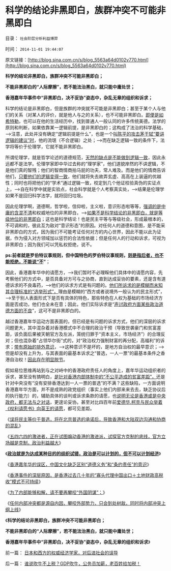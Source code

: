 # 科学的结论非黑即白，族群冲突不可能非黑即白

目录： `社会阶层分析利益博羿` 

时间： `2014-11-01 19:44:07` 

原文链接：[http://blog.sina.com.cn/s/blog_5563a64d0102v770.html](http://blog.sina.com.cn/s/blog_5563a64d0102v770.html)

**科学的结论非黑即白，族群冲突不可能非黑即白；**

**不能非黑即白的“人际摩擦”，若不能法治黑白，就只能中庸处世；**

**香港嘉年华事件中“非黑即白，决不妥协”姿态中，杂乱无章的组织和诉求；**



科学的结论是非黑即白，但是族群的冲突就不可能是非黑即白；甚至于某个人与他们的关系（对某人的评价，就是他人与之的关系），也不可能非黑即白。[即便是如希特勒](../../../2011/12/3/希特勒曾是一个好孩子,好士兵.md)，也可以在他的生活经历中，找到普通人一般认同的许多传统美德。法学的原则和判断，如果依靠某一逻辑前提，是非黑即白的；这构成了法治的科学基础，——>注意，此处并没有确定“逻辑前提是什么”，也是一个[叫陈平的攻击茅于轼“要讲逻辑的建议”时](http://blog.sina.com.cn/s/blog_4a405fd90102epiy.html)，他的流氓（不合逻辑）之处；——>而在缺乏逻辑一致的条件下，法学将等价于伦理学，它就不能非黑即白。

所谓伦理学，就是哲学论述的道德规范，[天然的缺点是不能做到逻辑一致](../../../2014/9/23/逻辑悖反定理，简单地判定“几乎全部社会学，都是伪科学”.md)，因此永远都不是法学。伦理学家即中华过去称的“理学家”，他们道貌岸然的不讲逻辑，不是他们真的智残；他们的智商情商拍马屁的功夫，常人难及。而是他们的情商告诉他们，[只要他们的逻辑变得一致](../../../2014/9/17/缺乏逻辑一致的经济学与极权主义如此接近！.md)，他们就将失去故弄玄虚、高高在上装逼的优越性；同时也将把他们的“学术”通过逻辑一致，校定到几个他证校验真伪的实证点上，——>自在科学中就是实验点，社会科学就是个人考察真实处，——>结果是伦理学如果不是回归科学法学，就将回归垃圾。

因此伦理学啊，道德啊，哲学啦，信仰啦，主义啦，意识形态啦等等，[强调的是中庸的含混不清](../../../2009/8/24/中庸枉法,惩善扬恶,坏事做尽.md)和权威地位的非黑即白，——>[如果不是科学结论的非黑即白，就是等级地位的非黑即白](../../../2011/1/22/非黑即白的科学和中庸的意识形态.md)；这也是科学结论！也是民主平等与等级社会，形成最根本的，不可调和的，彼此互为敌对“意识形态”的原因。对任何人的道德和意图，是不能采非黑即白的方式，因为我们不可能考证任何对方的内心世界，因此不能以此为证据，作为侵入对方领域加以惩罚的合法性依据；但是任何人的行动和诉求，可视为非黑即白；因为我们可以凭私权拒绝，说不。

**ps:前者就是罗伯特议事规则，但中国特色的罗伯特议事规则，[则是指后者，也不能拒绝，不能说“不](../../../2014/9/6/《罗伯特议事规则》是左棍的“我非要跟你决斗”的真理吗？.md)”**；

因此，香港嘉年华中的请愿方，——>我们暂时不必理睬他们具体中的请愿内容，先考察他们的方式中，是否具备对方可与之协商，直到达成妥协的要素，还是含有道德诉求的不良毒药，——>他们的诉求方式是有问题的。[他们所诉求的是模糊而未知其合理标准的“选举形式”，](../../../2014/9/6/民主从根本上，不是“公民普选决定国家大事”.md)理由是模糊的“西方或者说境外一般认为的民主形式”，——>至于别人表面形式下是否有具体的特色，那些特色在人权为基础的市场经济方面是否成功，他们也全未在意；因此，他们实际诉求是“[声讨政府方面某些政治道德方面的不良](../../../2014/10/16/中国文化缺乏区别“道德义务”和“条约责任”的意识.md)”，这可不是非黑即白的。

越过香港嘉年华运动方面表面的，但已经是有问题的诉求方式，他们的深层的诉求问题更大，其中混杂着对香港模式中不合理的政治干预（导致世袭豪门和贫富差距，该负面后果被天朝官方及左派，笼统归罪于“资本主义，市场经济”）的合理反对；但也混杂着“占领华尔街”式的，对“政治权力强制财富的再分配，高福利”的诉求；[带有原始的排外意识](../../../2013/2/6/契约必定排外，不排外不成为契约.md)，——>这种意识不是坏的，是地方自治权的最早意识；——>但是却没有上升为，与其表面的最基本诉求之“普选，一人一票”的最基本条件之香港自治权！[因此存在明显脱节](../../../2014/8/10/中央对香港自治并无反感，中国文化对城市自治非常抗拒.md)。

假如易位思维再站到与之对峙中的香港政府责任人的角度上，嘉年华运动组织者的诉求，甚至没有搞明白，[是针对香港内部体制中的“不公平造成的贫富差距”，](../../../2014/10/22/香港事件的深层原因，是香港经济模式不可持续.md)还是针对中央没有“没有安排香港达到一人一票的普选”的不满？这些缺陷，一方面说明香港嘉年华方面，并不是成熟的政党组织（事实上他们内部来来去去，缺乏协议后的执行能力）的，辅助具体的谈判或诉求条款的请愿，也[说明无论是香港或是中央政府，都无法与之对话](../../../2014/9/1/北京伸出普选橄榄枝，炸窝的可能是民混派；.md)，更遑论妥协。甚至对比四百年前[爱德华.柯克与民众举着《权利请愿书》向英王的请愿](../../../2014/1/2/英国“国王至上”被埋葬，司法独立引导的光荣革命.md)，都可见差距。

《[误将民主等价于普选，将在北京普选的承诺后，导致香港和大陆双边沟通和协商的混乱](../../../2014/9/1/北京伸出普选橄榄枝，炸窝的可能是民混派；.md)》

《[五四六四的激进者，正在试图煽动香港的激进派，试探官方克制的底线，官方立场越是克制，政治利益越大](../../../2014/9/7/香港市民应将北京立场的松动，视为善意.md)》

《[**政治就是为达成某种目的的组织试错，政治是可以计划的，但不可以计划经济**](http://darthvad.blog.163.com/blog/static/5339947020149510450267/)》

《[香港嘉年华的误区，中国文化缺乏区别“道德义务”和“条约责任”的意识](../../../2014/10/16/中国文化缺乏区别“道德义务”和“条约责任”的意识.md)》

《[香港事件的深层原因，是香港过去几十年的“寡头代理中国出口＋土地财政高税收”模式不可持续](../../../2014/10/22/香港事件的深层原因，是香港经济模式不可持续.md)》

《[为了内部能够和解，请不要再攀咬“外国阴谋”；](../../../2014/10/26/为了内部能够和解，请不要再攀咬“外国阴谋”.md)》

《[任何内部冲突都是源自内因，攀咬外部势力，只会到处树敌，同时将内部冲突上纲上线](../../../2014/10/28/一旦以爱国之类名义攀咬外部势力，内部冲突将升级至不可能和解.md)》

《**科学的结论非黑即白，族群冲突不可能非黑即白；**

**不能非黑即白的“人际摩擦”，若不能法治黑白，就只能中庸处世；**

**香港嘉年华事件中“非黑即白，决不妥协”姿态中，杂乱无章的组织和诉求**》

前一篇： [日本和西方的权威经济学家，对后进社会的误导](../../../2014/11/4/日本和西方的权威经济学家，对后进社会的误导.md)

后一篇： [谁说吹牛不上税？GDP吹牛，公务员加薪，老百姓给加税！](../../../2014/10/31/谁说吹牛不上税？GDP吹牛，公务员加薪，老百姓给加税！.md)


